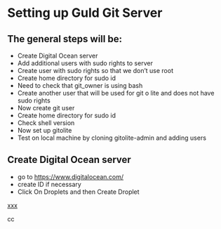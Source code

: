 # Setting up Guld Git Server

## The general steps will be:
* Create Digital Ocean server
* Add additional users with sudo rights to server
* Create user with sudo rights so that we don’t use root
* Create home directory for sudo id
* Need to check that git_owner is using bash 
* Create another user that will be used for git o lite and does not have sudo rights
* Now create git user
* Create home directory for sudo id
* Check shell version
* Now set up gitolite
* Test on local machine by cloning gitolite-admin and adding users

## Create Digital Ocean server  
* go to https://www.digitalocean.com/
* create ID if necessary
* Click On Droplets and then Create Droplet

[xxx](https://github.com/jvkatzman/guldinstructions/blob/master/images/create%20droplet.png)

cc